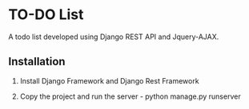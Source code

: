 # TO-DO List

A todo list developed using Django REST API and Jquery-AJAX.

## Installation

1. Install Django Framework and Django Rest Framework

2. Copy the project and run the server - python manage.py runserver


